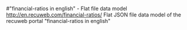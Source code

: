 #"financial-ratios‎ in english" - Flat file data model
http://en.recuweb.com/financial-ratios‎/
Flat JSON file data model of the recuweb portal "financial-ratios‎ in english"
